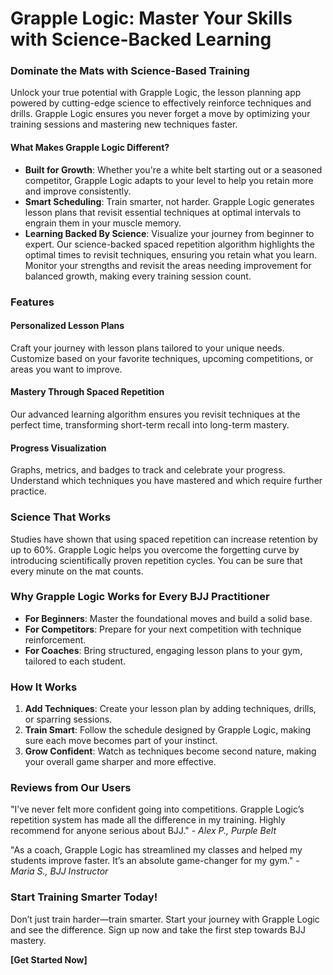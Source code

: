 # Grapple Logic: Master Your Skills with Science-Backed Learning

### Dominate the Mats with Science-Based Training



Unlock your true potential with Grapple Logic, the lesson planning app powered by cutting-edge science to effectively reinforce techniques and drills. Grapple Logic ensures you never forget a move by optimizing your training sessions and mastering new techniques faster.

#### What Makes Grapple Logic Different?



- **Built for Growth**: Whether you're a white belt starting out or a seasoned competitor, Grapple Logic adapts to your level to help you retain more and improve consistently.
- **Smart Scheduling**: Train smarter, not harder. Grapple Logic generates lesson plans that revisit essential techniques at optimal intervals to engrain them in your muscle memory.
- **Learning Backed By Science**: Visualize your journey from beginner to expert. Our science-backed spaced repetition algorithm highlights the optimal times to revisit techniques, ensuring you retain what you learn. Monitor your strengths and revisit the areas needing improvement for balanced growth, making every training session count.

### Features



#### **Personalized Lesson Plans**

Craft your journey with lesson plans tailored to your unique needs. Customize based on your favorite techniques, upcoming competitions, or areas you want to improve.

#### **Mastery Through Spaced Repetition**

Our advanced learning algorithm ensures you revisit techniques at the perfect time, transforming short-term recall into long-term mastery.

#### **Progress Visualization**

Graphs, metrics, and badges to track and celebrate your progress. Understand which techniques you have mastered and which require further practice.

### Science That Works


Studies have shown that using spaced repetition can increase retention by up to 60%. Grapple Logic helps you overcome the forgetting curve by introducing scientifically proven repetition cycles. You can be sure that every minute on the mat counts.

### Why Grapple Logic Works for Every BJJ Practitioner



- **For Beginners**: Master the foundational moves and build a solid base.
- **For Competitors**: Prepare for your next competition with technique reinforcement.
- **For Coaches**: Bring structured, engaging lesson plans to your gym, tailored to each student.

### How It Works

1. **Add Techniques**: Create your lesson plan by adding techniques, drills, or sparring sessions.
2. **Train Smart**: Follow the schedule designed by Grapple Logic, making sure each move becomes part of your instinct.
3. **Grow Confident**: Watch as techniques become second nature, making your overall game sharper and more effective.

### Reviews from Our Users



"I’ve never felt more confident going into competitions. Grapple Logic’s repetition system has made all the difference in my training. Highly recommend for anyone serious about BJJ." - *Alex P., Purple Belt*

"As a coach, Grapple Logic has streamlined my classes and helped my students improve faster. It’s an absolute game-changer for my gym." - *Maria S., BJJ Instructor*

### Start Training Smarter Today!

Don’t just train harder—train smarter. Start your journey with Grapple Logic and see the difference. Sign up now and take the first step towards BJJ mastery.

**[Get Started Now]**


